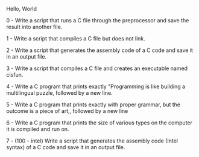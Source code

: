 Hello, World 



0 - Write a script that runs a C file through the preprocessor and save the result into another file.



1 - Write a script that compiles a C file but does not link.



2 - Write a script that generates the assembly code of a C code and save it in an output file.



3 - Write a script that compiles a C file and creates an executable named cisfun.



4 - Write a C program that prints exactly "Programming is like building a multilingual puzzle, followed by a new line.



5 - Write a C program that prints exactly with proper grammar, but the outcome is a piece of art,, followed by a new line



6 - Write a C program that prints the size of various types on the computer it is compiled and run on.



7 - (100 - intel) Write a script that generates the assembly code (Intel syntax) of a C code and save it in an output file.
